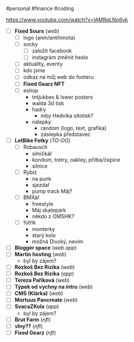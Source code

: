 
#personal #finance #coding

https://www.youtube.com/watch?v=lAMRqLNo6yk

- [ ] __Fixed Sours__ (_web_)
    - [ ] logo (anm/antihmota)
    - [ ] socky
        - [ ] založit facebook
        - [ ] instagram změnit heslo
    - [ ] aktuality, eventy
    - [ ] kdo jsme
    - [ ] odkaz na můj web do footeru
    - [ ] __Fixed Gearz NFT__
    - [ ] eshop
        * tntjukbex & lswer posters
        * walda 3d tisk
        * hadry 
            * mby Hedvika sítotisk?
        * nálepky
            * random (logo, text, grafika)
            * záslepka představec
- [ ] __LetBike Fotky__ (_TO-DO_)
    - [ ] Robausch
        * silničkář
        * kondom, tretry, oakley, přilba/čepice
        * silnice
    - [ ] Rybíz
        * na punk
        * sjezdař
        * pump track Máj?
    - [ ] BMXař
        * freestyle
        * Máj skatepark
        * někdo z OMSHK?
    - [ ] fotřík
        * monterky
        * starý kolo
        * možná Divoký, nevim
- [ ] __Blogger space__ (_web app_)
- [ ] __Martin hosting__ (_web_)
    * byl by zájem?
- [ ] __Rozkoš Bez Rizika__ (_web_)
- [ ] __Rozkoš Bez Rizika__ (_app_)
- [ ] __Tereza Paříková__ (_web_)
- [ ] __Týpek od vychny na intru__ (_web_)
- [ ] __CMS (Klárka)__ (_web_)
- [ ] __Mortuus Pancreate__ (_web_)
- [ ] __SvacaZKola__ (_app_)
    * byl by zájem?
- [ ] __Brut Farm__ (_nft_)
- [ ] __vlny??__ (_nft_)
- [ ] __Fixed Gearz__ (_nft_)
